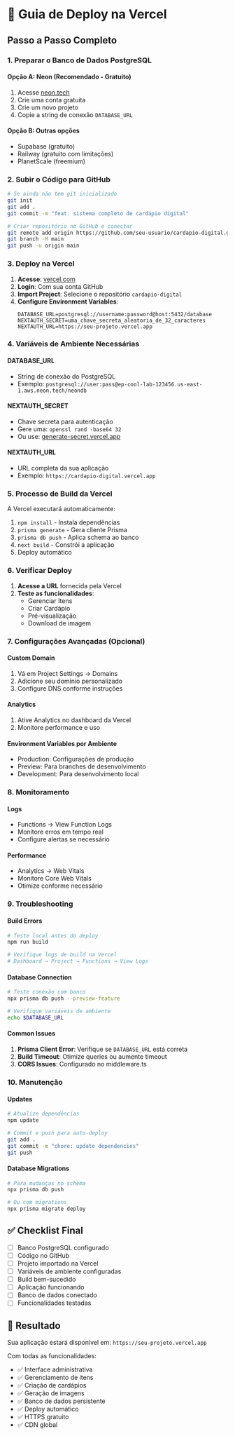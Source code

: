 # 🚀 Guia de Deploy na Vercel

## Passo a Passo Completo

### 1. Preparar o Banco de Dados PostgreSQL

#### Opção A: Neon (Recomendado - Gratuito)
1. Acesse [neon.tech](https://neon.tech)
2. Crie uma conta gratuita
3. Crie um novo projeto
4. Copie a string de conexão `DATABASE_URL`

#### Opção B: Outras opções
- Supabase (gratuito)
- Railway (gratuito com limitações)
- PlanetScale (freemium)

### 2. Subir o Código para GitHub

```bash
# Se ainda não tem git inicializado
git init
git add .
git commit -m "feat: sistema completo de cardápio digital"

# Criar repositório no GitHub e conectar
git remote add origin https://github.com/seu-usuario/cardapio-digital.git
git branch -M main
git push -u origin main
```

### 3. Deploy na Vercel

1. **Acesse**: [vercel.com](https://vercel.com)
2. **Login**: Com sua conta GitHub
3. **Import Project**: Selecione o repositório `cardapio-digital`
4. **Configure Environment Variables**:
   ```
   DATABASE_URL=postgresql://username:password@host:5432/database
   NEXTAUTH_SECRET=uma_chave_secreta_aleatoria_de_32_caracteres
   NEXTAUTH_URL=https://seu-projeto.vercel.app
   ```

### 4. Variáveis de Ambiente Necessárias

#### DATABASE_URL
- String de conexão do PostgreSQL
- Exemplo: `postgresql://user:pass@ep-cool-lab-123456.us-east-1.aws.neon.tech/neondb`

#### NEXTAUTH_SECRET
- Chave secreta para autenticação
- Gere uma: `openssl rand -base64 32`
- Ou use: [generate-secret.vercel.app](https://generate-secret.vercel.app/32)

#### NEXTAUTH_URL
- URL completa da sua aplicação
- Exemplo: `https://cardapio-digital.vercel.app`

### 5. Processo de Build da Vercel

A Vercel executará automaticamente:

1. `npm install` - Instala dependências
2. `prisma generate` - Gera cliente Prisma
3. `prisma db push` - Aplica schema ao banco
4. `next build` - Constrói a aplicação
5. Deploy automático

### 6. Verificar Deploy

1. **Acesse a URL** fornecida pela Vercel
2. **Teste as funcionalidades**:
   - Gerenciar Itens
   - Criar Cardápio  
   - Pré-visualização
   - Download de imagem

### 7. Configurações Avançadas (Opcional)

#### Custom Domain
1. Vá em Project Settings → Domains
2. Adicione seu domínio personalizado
3. Configure DNS conforme instruções

#### Analytics
1. Ative Analytics no dashboard da Vercel
2. Monitore performance e uso

#### Environment Variables por Ambiente
- Production: Configurações de produção
- Preview: Para branches de desenvolvimento  
- Development: Para desenvolvimento local

### 8. Monitoramento

#### Logs
- Functions → View Function Logs
- Monitore erros em tempo real
- Configure alertas se necessário

#### Performance
- Analytics → Web Vitals
- Monitore Core Web Vitals
- Otimize conforme necessário

### 9. Troubleshooting

#### Build Errors
```bash
# Teste local antes do deploy
npm run build

# Verifique logs de build na Vercel
# Dashboard → Project → Functions → View Logs
```

#### Database Connection
```bash
# Teste conexão com banco
npx prisma db push --preview-feature

# Verifique variáveis de ambiente
echo $DATABASE_URL
```

#### Common Issues
1. **Prisma Client Error**: Verifique se `DATABASE_URL` está correta
2. **Build Timeout**: Otimize queries ou aumente timeout
3. **CORS Issues**: Configurado no middleware.ts

### 10. Manutenção

#### Updates
```bash
# Atualize dependências
npm update

# Commit e push para auto-deploy
git add .
git commit -m "chore: update dependencies"
git push
```

#### Database Migrations
```bash
# Para mudanças no schema
npx prisma db push

# Ou com migrations
npx prisma migrate deploy
```

## ✅ Checklist Final

- [ ] Banco PostgreSQL configurado
- [ ] Código no GitHub
- [ ] Projeto importado na Vercel
- [ ] Variáveis de ambiente configuradas
- [ ] Build bem-sucedido
- [ ] Aplicação funcionando
- [ ] Banco de dados conectado
- [ ] Funcionalidades testadas

## 🎉 Resultado

Sua aplicação estará disponível em:
`https://seu-projeto.vercel.app`

Com todas as funcionalidades:
- ✅ Interface administrativa
- ✅ Gerenciamento de itens
- ✅ Criação de cardápios
- ✅ Geração de imagens
- ✅ Banco de dados persistente
- ✅ Deploy automático
- ✅ HTTPS gratuito
- ✅ CDN global
